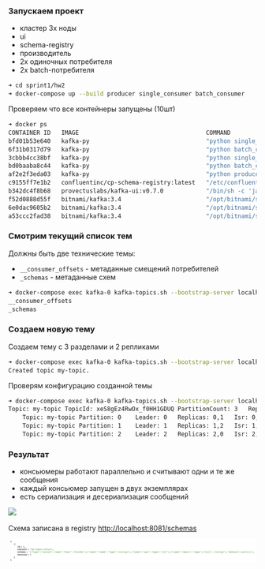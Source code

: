 ### Запускаем проект
- кластер 3x ноды
- ui
- schema-registry
- производитель
- 2x одиночных потребителя
- 2x batch-потребителя
```bash
➜ cd sprint1/hw2
➜ docker-compose up --build producer single_consumer batch_consumer
```

Проверяем что все контейнеры запущены (10шт)
```bash
➜ docker ps
CONTAINER ID   IMAGE                                    COMMAND                  CREATED          STATUS          PORTS                                                 NAMES
bfd01b53e640   kafka-py                                 "python single_consu…"   29 minutes ago   Up 8 seconds                                                          hw2-single_consumer-2
6f31b0317d79   kafka-py                                 "python batch_consum…"   29 minutes ago   Up 8 seconds                                                          hw2-batch_consumer-2
3cbbb4cc38bf   kafka-py                                 "python single_consu…"   29 minutes ago   Up 7 seconds                                                          hw2-single_consumer-1
bd0baaba8c44   kafka-py                                 "python batch_consum…"   29 minutes ago   Up 7 seconds                                                          hw2-batch_consumer-1
af2e2f3eda03   kafka-py                                 "python producer.py"     29 minutes ago   Up 8 seconds                                                          hw2-producer-1
c9155ff7e1b2   confluentinc/cp-schema-registry:latest   "/etc/confluent/dock…"   3 hours ago      Up 8 seconds    0.0.0.0:8081->8081/tcp, :::8081->8081/tcp             hw2-schema-registry-1
b342dc4f8b68   provectuslabs/kafka-ui:v0.7.0            "/bin/sh -c 'java --…"   3 hours ago      Up 8 seconds    0.0.0.0:8080->8080/tcp, :::8080->8080/tcp             hw2-ui-1
f52d0888d55f   bitnami/kafka:3.4                        "/opt/bitnami/script…"   3 hours ago      Up 14 minutes   9092/tcp, 0.0.0.0:9095->9095/tcp, :::9095->9095/tcp   hw2-kafka-1-1
6e0dac9605b2   bitnami/kafka:3.4                        "/opt/bitnami/script…"   3 hours ago      Up 14 minutes   9092/tcp, 0.0.0.0:9094->9094/tcp, :::9094->9094/tcp   hw2-kafka-0-1
a53ccc2fad38   bitnami/kafka:3.4                        "/opt/bitnami/script…"   3 hours ago      Up 14 minutes   9092/tcp, 0.0.0.0:9096->9096/tcp, :::9096->9096/tcp   hw2-kafka-2-1
```

### Смотрим текущий список тем
Должны быть две технические темы:
- `__consumer_offsets` - метаданные смещений потребителей
- `_schemas` - метаданные схем
```bash
➜ docker-compose exec kafka-0 kafka-topics.sh --bootstrap-server localhost:9092 --list
__consumer_offsets
_schemas
```

### Создаем новую тему
Создаем тему с 3 разделами и 2 репликами
```bash
➜ docker-compose exec kafka-0 kafka-topics.sh --bootstrap-server localhost:9092 --create --topic my-topic --partitions 3 --replication-factor 2
Created topic my-topic.
```

Проверям конфигурацию созданной темы
```bash
➜ docker-compose exec kafka-0 kafka-topics.sh --bootstrap-server localhost:9092 --describe --topic my-topic
Topic: my-topic	TopicId: xeS8gEz4RwOx_f0HH1GDUQ	PartitionCount: 3	ReplicationFactor: 2	Configs:
	Topic: my-topic	Partition: 0	Leader: 0	Replicas: 0,1	Isr: 0,1
	Topic: my-topic	Partition: 1	Leader: 1	Replicas: 1,2	Isr: 1,2
	Topic: my-topic	Partition: 2	Leader: 2	Replicas: 2,0	Isr: 2,0
```

### Результат
- консьюмеры работают параллельно и считывают одни и те же сообщения
- каждый консьюмер запущен в двух экземплярах
- есть сериализация и десериализация сообщений

<img src="https://github.com/mushishiva/kafka/blob/master/sprint1/hw2/data/img1.png"/>

Схема записана в registry [http://localhost:8081/schemas](http://localhost:8081/schemas)

<img src="https://github.com/mushishiva/kafka/blob/master/sprint1/hw2/data/img2.png"/>
